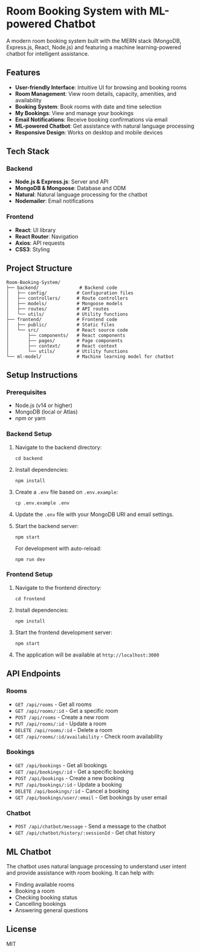 # Room Booking System with ML-powered Chatbot

A modern room booking system built with the MERN stack (MongoDB, Express.js, React, Node.js) and featuring a machine learning-powered chatbot for intelligent assistance.

## Features

- **User-friendly Interface**: Intuitive UI for browsing and booking rooms
- **Room Management**: View room details, capacity, amenities, and availability
- **Booking System**: Book rooms with date and time selection
- **My Bookings**: View and manage your bookings
- **Email Notifications**: Receive booking confirmations via email
- **ML-powered Chatbot**: Get assistance with natural language processing
- **Responsive Design**: Works on desktop and mobile devices

## Tech Stack

### Backend
- **Node.js & Express.js**: Server and API
- **MongoDB & Mongoose**: Database and ODM
- **Natural**: Natural language processing for the chatbot
- **Nodemailer**: Email notifications

### Frontend
- **React**: UI library
- **React Router**: Navigation
- **Axios**: API requests
- **CSS3**: Styling

## Project Structure

```
Room-Booking-System/
├── backend/               # Backend code
│   ├── config/           # Configuration files
│   ├── controllers/      # Route controllers
│   ├── models/           # Mongoose models
│   ├── routes/           # API routes
│   └── utils/            # Utility functions
├── frontend/             # Frontend code
│   ├── public/           # Static files
│   └── src/              # React source code
│       ├── components/   # React components
│       ├── pages/        # Page components
│       ├── context/      # React context
│       └── utils/        # Utility functions
└── ml-model/             # Machine learning model for chatbot
```

## Setup Instructions

### Prerequisites

- Node.js (v14 or higher)
- MongoDB (local or Atlas)
- npm or yarn

### Backend Setup

1. Navigate to the backend directory:
   ```
   cd backend
   ```

2. Install dependencies:
   ```
   npm install
   ```

3. Create a `.env` file based on `.env.example`:
   ```
   cp .env.example .env
   ```

4. Update the `.env` file with your MongoDB URI and email settings.

5. Start the backend server:
   ```
   npm start
   ```
   For development with auto-reload:
   ```
   npm run dev
   ```

### Frontend Setup

1. Navigate to the frontend directory:
   ```
   cd frontend
   ```

2. Install dependencies:
   ```
   npm install
   ```

3. Start the frontend development server:
   ```
   npm start
   ```

4. The application will be available at `http://localhost:3000`

## API Endpoints

### Rooms
- `GET /api/rooms` - Get all rooms
- `GET /api/rooms/:id` - Get a specific room
- `POST /api/rooms` - Create a new room
- `PUT /api/rooms/:id` - Update a room
- `DELETE /api/rooms/:id` - Delete a room
- `GET /api/rooms/:id/availability` - Check room availability

### Bookings
- `GET /api/bookings` - Get all bookings
- `GET /api/bookings/:id` - Get a specific booking
- `POST /api/bookings` - Create a new booking
- `PUT /api/bookings/:id` - Update a booking
- `DELETE /api/bookings/:id` - Cancel a booking
- `GET /api/bookings/user/:email` - Get bookings by user email

### Chatbot
- `POST /api/chatbot/message` - Send a message to the chatbot
- `GET /api/chatbot/history/:sessionId` - Get chat history

## ML Chatbot

The chatbot uses natural language processing to understand user intent and provide assistance with room booking. It can help with:

- Finding available rooms
- Booking a room
- Checking booking status
- Cancelling bookings
- Answering general questions

## License

MIT
